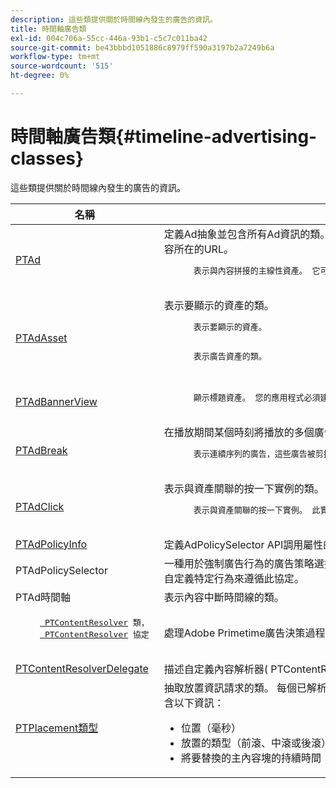 ```yaml
---
description: 這些類提供關於時間線內發生的廣告的資訊。
title: 時間軸廣告類
exl-id: 004c706a-55cc-446a-93b1-c5c7c011ba42
source-git-commit: be43bbbd1051886c8979ff590a3197b2a7249b6a
workflow-type: tm+mt
source-wordcount: '515'
ht-degree: 0%

---
```


# 時間軸廣告類{#timeline-advertising-classes}

這些類提供關於時間線內發生的廣告的資訊。

<table frame="all" colsep="1" rowsep="1" id="table_1A59E777BA99466793D586286F19E933"> 
 <thead> 
  <tr rowsep="1"> 
   <th colname="1" class="entry"> 名稱 </th> 
   <th colname="2" class="entry"> 說明 </th> 
  </tr> 
 </thead>
 <tbody> 
  <tr rowsep="1"> 
   <td colname="1"><a href="https://help.adobe.com/en_US/primetime/api/psdk/appledoc/Classes/PTAd.html" format="html" scope="external"> PTAd</a> </td> 
   <td colname="2">定義Ad抽象並包含所有Ad資訊的類。 它由唯一ID、持續時間和MediaResourcedee定義。 MediaResource包含實際廣告內容所在的URL。 
    <pre>
      表示與內容拼接的主線性資產。 它可以選擇包含必須與線性資產一起顯示的配套資產陣列。
    </pre> </td> 
  </tr> 
  <tr rowsep="1"> 
   <td colname="1"> <a href="https://help.adobe.com/en_US/primetime/api/psdk/appledoc/Classes/PTAdAsset.html" format="html" scope="external"> PTAdAsset</a> </td> 
   <td colname="2">表示要顯示的資產的類。 
    <pre>
      表示要顯示的資產。
    </pre> 
    <pre>
      表示廣告資產的類。
    </pre> </td> 
  </tr> 
  <tr rowsep="1"> 
   <td colname="1"><a href="https://help.adobe.com/en_US/primetime/api/psdk/appledoc/Classes/PTAdBannerView.html" format="html" scope="external"> PTAdBannerView</a> </td> 
   <td colname="2">
    <pre>
      顯示標題資產。 您的應用程式必須建立此實用程式類的新實例，設定標題資產，並將其添加到視圖。 此類內部管理橫幅廣告的印象和點擊跟蹤。
    </pre> </td> 
  </tr> 
  <tr rowsep="1"> 
   <td colname="1"> <a href="https://help.adobe.com/en_US/primetime/api/psdk/appledoc/Classes/PTAdBreak.html" format="html" scope="external"> PTAdBreak</a> </td> 
   <td colname="2">在播放期間某個時刻將播放的多個廣告提供統一視圖的類。 
    <pre>
      表示連續序列的廣告，這些廣告被剪接到內容中。
    </pre> </td> 
  </tr> 
  <tr rowsep="1"> 
   <td colname="1"> <a href="https://help.adobe.com/en_US/primetime/api/psdk/appledoc/Classes/PTAdClick.html" format="html" scope="external"> PTAdClick</a> </td> 
   <td colname="2">表示與資產關聯的按一下實例的類。 此實例包含有關點擊式URL和標題的資訊，這些資訊可用於向用戶提供附加資訊。 
    <pre>
      表示與資產關聯的按一下實例。 此實例包含有關點擊式URL和標題的資訊，這些資訊可用於向用戶提供附加資訊。
    </pre> </td> 
  </tr> 
  <tr rowsep="1"> 
   <td colname="1"><a href="https://help.adobe.com/en_US/primetime/api/psdk/appledoc/Classes/PTAdPolicyInfo.html" format="html" scope="external"> PTAdPolicyInfo</a> </td> 
   <td colname="2"> 定義AdPolicySelector API調用屬性的協定。 這些屬性提供了強制執行每個廣告行為的上下文。 </td> 
  </tr> 
  <tr rowsep="1"> 
   <td colname="1">PTAdPolicySelector</td> 
   <td colname="2"> 一種用於強制廣告行為的廣告策略選擇器協定。 應用程式可以通過實施所有必需的方法或通過擴展現有預設策略選擇器類來自定義特定行為來遵循此協定。 </td> 
  </tr> 
  <tr rowsep="1"> 
   <td colname="1"> PTAd時間軸</td> 
   <td colname="2"> 表示內容中斷時間線的類。 </td> 
  </tr> 
  <tr rowsep="1"> 
   <td colname="1"> 
    <pre>
     <a href="https://help.adobe.com/en_US/primetime/api/psdk/appledoc/Classes/PTContentResolver.html" format="html" scope="external"> PTContentResolver</a> 類， 
     <a href="https://help.adobe.com/en_US/primetime/api/psdk/appledoc/Protocols/PTContentResolver.html" format="html" scope="external"> PTContentResolver</a> 協定
    </pre> </td> 
   <td colname="2"> 處理Adobe Primetime廣告決策過程中廣告解析部分的類。 </td> 
  </tr> 
  <tr rowsep="1"> 
   <td colname="1"><a href="https://help.adobe.com/en_US/primetime/api/psdk/appledoc/Protocols/PTContentResolverDelegate.html" format="html" scope="external"> PTContentResolverDelegate</a> </td> 
   <td colname="2"> 描述自定義內容解析器( <span class="codeph"> PTContentResolver</span> )應用於與委派通信以解析內容的狀態。 </td> 
  </tr> 
  <tr rowsep="0"> 
   <td colname="1"> <a href="https://help.adobe.com/en_US/primetime/api/psdk/appledoc/Constants/PTPlacementType.html" format="html" scope="external"> PTPlacement類型</a> </td> 
   <td colname="2">抽取放置資訊請求的類。 每個已解析的廣告必須附加一個放置資訊。 該放置資訊描述了廣告要放置在時間軸上的位置。 它包含以下資訊： 
    <ul id="ul_A9105A78F0C24488BCD5E3F2EE62A3EE"> 
     <li id="li_01E968A4330D4B40BA1EB6F4A6000FFD">位置（毫秒） </li> 
     <li id="li_A3DC9498BEE14FBA9E7A5D26874F3984">放置的類型（前滾、中滾或後滾） </li> 
     <li id="li_4B9094DD318B4792854A377CC6064232">將要替換的主內容塊的持續時間 </li> 
    </ul> </td> 
  </tr> 
 </tbody> 
</table>
